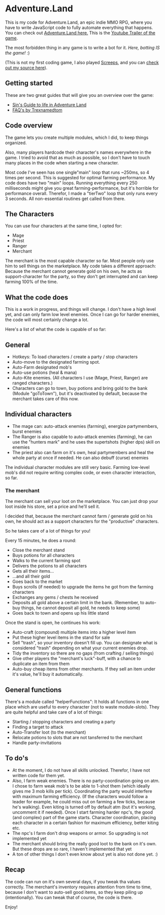# Adventure.Land

This is my code for Adventure.Land, an epic indie MMO RPG, where you have to write JavaScript code to fully automate everything that happens. You can check out [Adventure.Land here.](https://adventure.land/) This is the [Youtube Trailer of the game](
https://www.youtube.com/watch?v=HJAj9u2TEZc).

The most forbidden thing in any game is to write a bot for it. *Here, botting IS the game!* :)

(This is not my first coding game, I also played [Screeps](https://screeps.com/), and you can [check out my source here](https://github.com/johnnyawesome/Screeps)).

## Getting started

These are two great guides that will give you an overview over the game:

- [Sin's Guide to life in Adventure Land](https://steamcommunity.com/sharedfiles/filedetails/?id=1636142608)
- [FAQ's by Trexnamedtom](https://steamcommunity.com/sharedfiles/filedetails/?id=1640326394)

## Code overview

The game lets you create multiple modules, which I did, to keep things organized.

Also, many players hardcode their character's names everywhere in the game. I tried to avoid that as much as possible, so I don't have to touch many places in the code when starting a new character.

Most code I've seen has one single"main" loop that runs ~250ms, so 4 times per second. This is suggested for optimal farming performance. My code does have two "main" loops. Running everything every 250 milliseconds might give you great farming-performance, but it's horrible for performance overall. Therefor, I made a "tierTwo" loop that only runs every 3 seconds. All non-essential routines get called from there.

## The Characters

You can use four characters at the same time, I opted for:

- Mage
- Priest
- Ranger
- Merchant

The merchant is the most capable character so far. Most people only use him to sell things on the marketplace.
My code takes a different approach: Because the merchant cannot generate gold on his own, he acts as support-character for the party, so they don't get interrupted and can keep farming 100% of the time.

## What the code does

This is a work in progress, and things will change. I don't have a high level yet, and can only farm low level enemies.
Once I can go for harder enemies, the code will most certainly change a lot.

Here's a list of what the code is capable of so far:

## General

- Hotkeys: To load characters / create a party / stop characters
- Auto-move to the designated farming spot.
- Auto-Farm designated mob's
- Auto-use potions (heal & mana)
- Auto-Kite enemies. (All characters I use (Mage, Priest, Ranger) are ranged characters.)
- Characters can go to town, buy potions and bring gold to the bank (Module "goToTown"), but it's deactivated by default, because the merchant takes care of this now.

## Individual characters

- The mage can: auto-attack enemies (farming), energize partymembers, burst enemies
- The Ranger is also capable to auto-attack enemies (farming), he can use the "hunters mark" and he uses the supertshots (higher dps) skill on enemies
- The priest also can farm on it's own, heal partymembers and heal the whole party at once if needed. He can also debuff (curse) enemies

The individual character modules are still very basic. Farming low-level mob's did not require writing complex code, or even character interaction, so far.

### The merchant

The merchant can sell your loot on the marketplace. You can just drop your loot inside his store, set a price and he'll sell it.

I decided that, because the merchant cannot farm / generate gold on his own, he should act as a support characters for the "productive" characters.

So he takes care of a lot of things for you!

Every 15 minutes, he does a round:

- Close the merchant stand
- Buys potions for all characters
- Walks to the current farming spot
- Delivers the potions to all characters
- Gets all their items...
- ...and all their gold
- Goes back to the market
- Buys scrolls (if needed) to upgrade the items he got from the farming characters
- Exchanges any gems / chests he received
- Deposits all gold above a certain limit in the bank. (Remember, to auto-buy things, he cannot deposit all gold, he needs to keep some)
- Goes back to town and opens up his little stand

Once the stand is open, he continues his work:

- Auto-craft (compound) multiple items into a higher level item
- Put these higher level items in the stand for sale
- Sell "trash", so your inventory doesn't fill up. You can designate what is considered "trash" depending on what your current enemies drop.
- Tidy the inventory so there are no gaps (from crafting / selling things)
- Give other players the "merchant's luck"-buff, with a chance to duplicate an item from them
- Auto-buy cheap items from other merchants. If they sell an item under it's value, he'll buy it automatically. 

## General functions

There's a  module called "helperFunctions": It holds all functions in one place which are useful to every character (not to waste module-slots). They are quite helpful and take care of a lot of things:

- Starting / stopping characters and creating a party
- Finding a target to attack
- Auto-Transfer loot (to the merchant)
- Relocate potions to slots that are not tansferred to the merchant
- Handle party-invitations

## To do's

- At the moment, I do not have all skills unlocked. Therefor, I have not written code for them yet.
- Also, I farm weak enemies. There is no party-coordination going on atm. I chose to farm weak mob's to be able to 1-shot them  (which ideally gives me 3 mob kills per tick). Coordinating the party would interfere with maximum farming efficiency. (If the characters would follow a leader for example, he could miss out on farming a few ticks, because he's walking). Even kiting is turned off by default atm (but it's working, uncomment it if needed). Once I start farming harder npc's, the good (and complex) part of the game starts. Character coordination, placing each character in a certain fashion for maximum efficiency, better kiting etc.
- The npc's I farm don't drop weapons or armor. So upgrading is not implemented yet
- The merchant should bring the really good loot to the bank on it's own. But these drops are so rare, I haven't implemented that yet
- A ton of other things I don't even know about yet is also not done yet. :)

## Recap

The code can run on it's own several days, if you tweak tha values correctly. The merchant's inventory requires attention from time to time, because I don't want to auto-sell good items, so they keep piling up (intentionally). You can tweak that of course, the code is there.

Enjoy!
